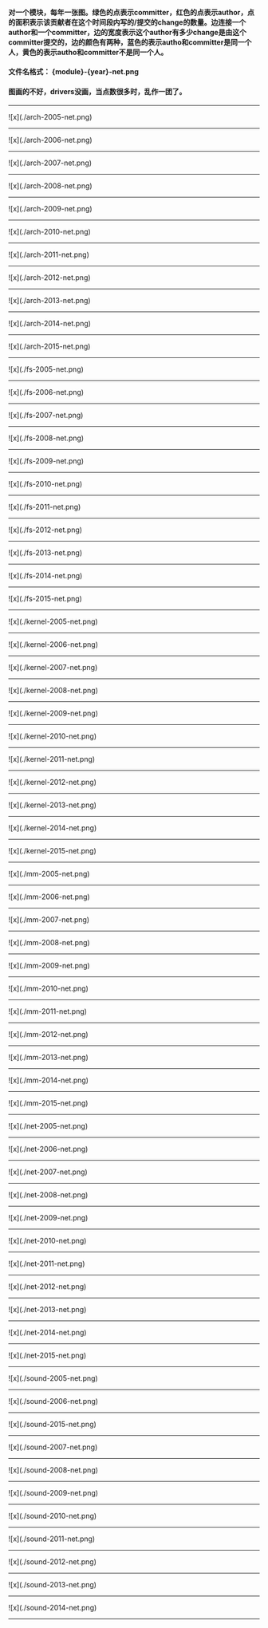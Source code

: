#### 对一个模块，每年一张图。绿色的点表示committer，红色的点表示author，点的面积表示该贡献者在这个时间段内写的/提交的change的数量。边连接一个author和一个committer，边的宽度表示这个author有多少change是由这个committer提交的，边的颜色有两种，蓝色的表示autho和committer是同一个人，黄色的表示autho和committer不是同一个人。
#### 文件名格式： {module}-{year}-net.png
#### 图画的不好，drivers没画，当点数很多时，乱作一团了。
<hr>
![x](./arch-2005-net.png)<hr>
![x](./arch-2006-net.png)<hr>
![x](./arch-2007-net.png)<hr>
![x](./arch-2008-net.png)<hr>
![x](./arch-2009-net.png)<hr>
![x](./arch-2010-net.png)<hr>
![x](./arch-2011-net.png)<hr>
![x](./arch-2012-net.png)<hr>
![x](./arch-2013-net.png)<hr>
![x](./arch-2014-net.png)<hr>
![x](./arch-2015-net.png)<hr>
![x](./fs-2005-net.png)<hr>
![x](./fs-2006-net.png)<hr>
![x](./fs-2007-net.png)<hr>
![x](./fs-2008-net.png)<hr>
![x](./fs-2009-net.png)<hr>
![x](./fs-2010-net.png)<hr>
![x](./fs-2011-net.png)<hr>
![x](./fs-2012-net.png)<hr>
![x](./fs-2013-net.png)<hr>
![x](./fs-2014-net.png)<hr>
![x](./fs-2015-net.png)<hr>
![x](./kernel-2005-net.png)<hr>
![x](./kernel-2006-net.png)<hr>
![x](./kernel-2007-net.png)<hr>
![x](./kernel-2008-net.png)<hr>
![x](./kernel-2009-net.png)<hr>
![x](./kernel-2010-net.png)<hr>
![x](./kernel-2011-net.png)<hr>
![x](./kernel-2012-net.png)<hr>
![x](./kernel-2013-net.png)<hr>
![x](./kernel-2014-net.png)<hr>
![x](./kernel-2015-net.png)<hr>
![x](./mm-2005-net.png)<hr>
![x](./mm-2006-net.png)<hr>
![x](./mm-2007-net.png)<hr>
![x](./mm-2008-net.png)<hr>
![x](./mm-2009-net.png)<hr>
![x](./mm-2010-net.png)<hr>
![x](./mm-2011-net.png)<hr>
![x](./mm-2012-net.png)<hr>
![x](./mm-2013-net.png)<hr>
![x](./mm-2014-net.png)<hr>
![x](./mm-2015-net.png)<hr>
![x](./net-2005-net.png)<hr>
![x](./net-2006-net.png)<hr>
![x](./net-2007-net.png)<hr>
![x](./net-2008-net.png)<hr>
![x](./net-2009-net.png)<hr>
![x](./net-2010-net.png)<hr>
![x](./net-2011-net.png)<hr>
![x](./net-2012-net.png)<hr>
![x](./net-2013-net.png)<hr>
![x](./net-2014-net.png)<hr>
![x](./net-2015-net.png)<hr>
![x](./sound-2005-net.png)<hr>
![x](./sound-2006-net.png)<hr>
![x](./sound-2015-net.png)<hr>
![x](./sound-2007-net.png)<hr>
![x](./sound-2008-net.png)<hr>
![x](./sound-2009-net.png)<hr>
![x](./sound-2010-net.png)<hr>
![x](./sound-2011-net.png)<hr>
![x](./sound-2012-net.png)<hr>
![x](./sound-2013-net.png)<hr>
![x](./sound-2014-net.png)<hr>
